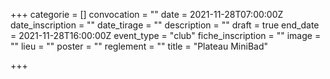 +++
categorie = []
convocation = ""
date = 2021-11-28T07:00:00Z
date_inscription = ""
date_tirage = ""
description = ""
draft = true
end_date = 2021-11-28T16:00:00Z
event_type = "club"
fiche_inscription = ""
image = ""
lieu = ""
poster = ""
reglement = ""
title = "Plateau MiniBad"

+++
